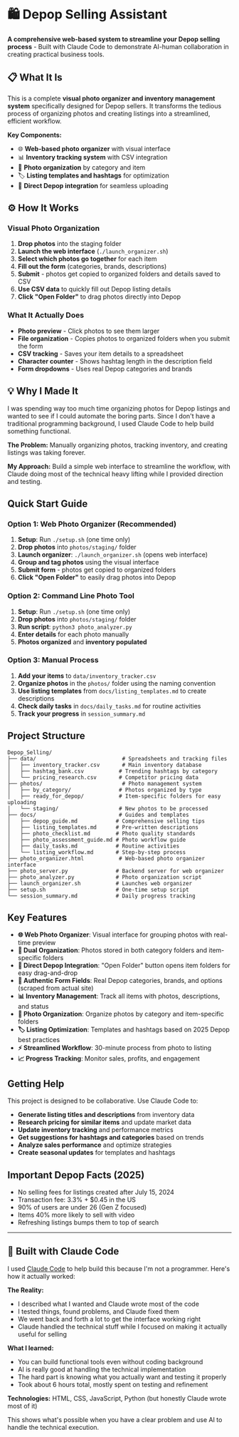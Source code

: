 # 🛍️ Depop Selling Assistant

**A comprehensive web-based system to streamline your Depop selling process** - Built with Claude Code to demonstrate AI-human collaboration in creating practical business tools.

## 📋 What It Is

This is a complete **visual photo organizer and inventory management system** specifically designed for Depop sellers. It transforms the tedious process of organizing photos and creating listings into a streamlined, efficient workflow.

**Key Components:**
- 🌐 **Web-based photo organizer** with visual interface
- 📊 **Inventory tracking system** with CSV integration  
- 📸 **Photo organization** by category and item
- 🏷️ **Listing templates and hashtags** for optimization
- 🔗 **Direct Depop integration** for seamless uploading

## ⚙️ How It Works

### Visual Photo Organization
1. **Drop photos** into the staging folder
2. **Launch the web interface** (`./launch_organizer.sh`)
3. **Select which photos go together** for each item
4. **Fill out the form** (categories, brands, descriptions)
5. **Submit** - photos get copied to organized folders and details saved to CSV
6. **Use CSV data** to quickly fill out Depop listing details
7. **Click "Open Folder"** to drag photos directly into Depop

### What It Actually Does
- **Photo preview** - Click photos to see them larger
- **File organization** - Copies photos to organized folders when you submit the form
- **CSV tracking** - Saves your item details to a spreadsheet
- **Character counter** - Shows hashtag length in the description field
- **Form dropdowns** - Uses real Depop categories and brands

## 💡 Why I Made It

I was spending way too much time organizing photos for Depop listings and wanted to see if I could automate the boring parts. Since I don't have a traditional programming background, I used Claude Code to help build something functional.

**The Problem:** Manually organizing photos, tracking inventory, and creating listings was taking forever.

**My Approach:** Build a simple web interface to streamline the workflow, with Claude doing most of the technical heavy lifting while I provided direction and testing.

## Quick Start Guide

### Option 1: Web Photo Organizer (Recommended)
1. **Setup**: Run `./setup.sh` (one time only)
2. **Drop photos** into `photos/staging/` folder  
3. **Launch organizer**: `./launch_organizer.sh` (opens web interface)
4. **Group and tag photos** using the visual interface
5. **Submit form** - photos get copied to organized folders  
6. **Click "Open Folder"** to easily drag photos into Depop

### Option 2: Command Line Photo Tool  
1. **Setup**: Run `./setup.sh` (one time only)
2. **Drop photos** into `photos/staging/` folder  
3. **Run script**: `python3 photo_analyzer.py`
4. **Enter details** for each photo manually
5. **Photos organized** and **inventory populated**

### Option 3: Manual Process
1. **Add your items** to `data/inventory_tracker.csv`
2. **Organize photos** in the `photos/` folder using the naming convention
3. **Use listing templates** from `docs/listing_templates.md` to create descriptions
4. **Check daily tasks** in `docs/daily_tasks.md` for routine activities
5. **Track your progress** in `session_summary.md`

## Project Structure

```
Depop_Selling/
├── data/                           # Spreadsheets and tracking files
│   ├── inventory_tracker.csv       # Main inventory database
│   ├── hashtag_bank.csv           # Trending hashtags by category
│   └── pricing_research.csv       # Competitor pricing data
├── photos/                         # Photo management system
│   ├── by_category/               # Photos organized by type
│   ├── ready_for_depop/           # Item-specific folders for easy uploading
│   └── staging/                   # New photos to be processed
├── docs/                          # Guides and templates
│   ├── depop_guide.md            # Comprehensive selling tips
│   ├── listing_templates.md      # Pre-written descriptions
│   ├── photo_checklist.md        # Photo quality standards
│   ├── photo_assessment_guide.md # Photo workflow guide
│   ├── daily_tasks.md            # Routine activities
│   └── listing_workflow.md       # Step-by-step process
├── photo_organizer.html           # Web-based photo organizer interface
├── photo_server.py               # Backend server for web organizer
├── photo_analyzer.py             # Photo organization script
├── launch_organizer.sh           # Launches web organizer
├── setup.sh                      # One-time setup script
└── session_summary.md            # Daily progress tracking
```

## Key Features

- **🌐 Web Photo Organizer**: Visual interface for grouping photos with real-time preview
- **📁 Dual Organization**: Photos stored in both category folders and item-specific folders  
- **🔗 Direct Depop Integration**: "Open Folder" button opens item folders for easy drag-and-drop
- **🎯 Authentic Form Fields**: Real Depop categories, brands, and options (scraped from actual site)
- **📊 Inventory Management**: Track all items with photos, descriptions, and status
- **📸 Photo Organization**: Organize photos by category and item-specific folders
- **🏷️ Listing Optimization**: Templates and hashtags based on 2025 Depop best practices
- **⚡ Streamlined Workflow**: 30-minute process from photo to listing
- **📈 Progress Tracking**: Monitor sales, profits, and engagement

## Getting Help

This project is designed to be collaborative. Use Claude Code to:
- **Generate listing titles and descriptions** from inventory data
- **Research pricing for similar items** and update market data
- **Update inventory tracking** and performance metrics
- **Get suggestions for hashtags and categories** based on trends
- **Analyze sales performance** and optimize strategies
- **Create seasonal updates** for templates and hashtags

## Important Depop Facts (2025)
- No selling fees for listings created after July 15, 2024
- Transaction fee: 3.3% + $0.45 in the US
- 90% of users are under 26 (Gen Z focused)
- Items 40% more likely to sell with video
- Refreshing listings bumps them to top of search

---

## 🤖 Built with Claude Code

I used [Claude Code](https://claude.ai/code) to help build this because I'm not a programmer. Here's how it actually worked:

**The Reality:**
- I described what I wanted and Claude wrote most of the code
- I tested things, found problems, and Claude fixed them
- We went back and forth a lot to get the interface working right
- Claude handled the technical stuff while I focused on making it actually useful for selling

**What I learned:**
- You can build functional tools even without coding background
- AI is really good at handling the technical implementation
- The hard part is knowing what you actually want and testing it properly
- Took about 6 hours total, mostly spent on testing and refinement

**Technologies:** HTML, CSS, JavaScript, Python (but honestly Claude wrote most of it)

This shows what's possible when you have a clear problem and use AI to handle the technical execution.
